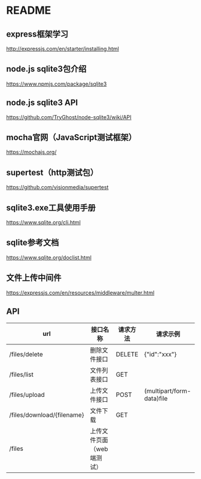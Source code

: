 # README

## express框架学习

http://expressjs.com/en/starter/installing.html

## node.js sqlite3包介绍

https://www.npmjs.com/package/sqlite3

## node.js sqlite3 API

https://github.com/TryGhost/node-sqlite3/wiki/API

## mocha官网（JavaScript测试框架）

https://mochajs.org/

## supertest（http测试包）

https://github.com/visionmedia/supertest

## sqlite3.exe工具使用手册

https://www.sqlite.org/cli.html

## sqlite参考文档

https://www.sqlite.org/doclist.html

## 文件上传中间件

https://expressjs.com/en/resources/middleware/multer.html

## API
| url | 接口名称 | 请求方法 | 请求示例 |
| --- | --- | --- | --- |
| /files/delete | 删除文件接口 | DELETE | {"id":"xxx"} |
| /files/list | 文件列表接口 | GET |  |
| /files/upload | 上传文件接口 | POST | (multipart/form-data)file |
| /files/download/{filename} | 文件下载 | GET |  |
| /files | 上传文件页面（web端测试） |  |  |
